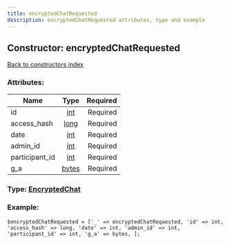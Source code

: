 ```yaml
---
title: encryptedChatRequested
description: encryptedChatRequested attributes, type and example
---
```

## Constructor: encryptedChatRequested  
[Back to constructors index](index.md)



### Attributes:

| Name     |    Type       | Required |
|----------|:-------------:|---------:|
|id|[int](../types/int.md) | Required|
|access\_hash|[long](../types/long.md) | Required|
|date|[int](../types/int.md) | Required|
|admin\_id|[int](../types/int.md) | Required|
|participant\_id|[int](../types/int.md) | Required|
|g\_a|[bytes](../types/bytes.md) | Required|



### Type: [EncryptedChat](../types/EncryptedChat.md)


### Example:

```
$encryptedChatRequested = ['_' => encryptedChatRequested, 'id' => int, 'access_hash' => long, 'date' => int, 'admin_id' => int, 'participant_id' => int, 'g_a' => bytes, ];
```